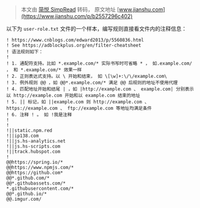 > 本文由 [简悦 SimpRead](http://ksria.com/simpread/) 转码， 原文地址 [www.jianshu.com](https://www.jianshu.com/p/b2557296c402)

以下为 `user-role.txt` 文件的一个样本，编写规则直接看文件内的注释信息：

```
! https://www.cnblogs.com/edward2013/p/5560836.html
! See https://adblockplus.org/en/filter-cheatsheet
! 语法规则如下：
! 
! 1. 通配符支持。比如 *.example.com/* 实际书写时可省略 * ， 如.example.com/ ， 和 *.example.com/* 效果一样
! 2. 正则表达式支持。以 \ 开始和结束， 如 \[\w]+:\/\/example.com\
! 3. 例外规则 @@ ，如 @@*.example.com/* 满足 @@ 后规则的地址不使用代理
! 4. 匹配地址开始和结尾 | ，如 |http://example.com 、 example.com| 分别表示以 http://example.com 开始和以 example.com 结束的地址
! 5. || 标记，如 ||example.com 则 http://example.com 、https://example.com 、 ftp://example.com 等地址均满足条件
! 6. 注释 ! 。 如 !我是注释
!
!
!||static.npm.red
!||ip138.com
!||js.hs-analytics.net
!||js.hs-scripts.com
!||track.hubspot.com
!
@@https://spring.io/*
@@https://www.npmjs.com/*
@@https://github.com*
@@*.github.com/*
@@*.githubassets.com/*
*.githubusercontent.com/*
@@*.github.io/*
@@.imgur.com/


```
